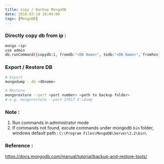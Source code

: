 ```yaml
---
title: Copy / Backup MongoDB
date: 2018-03-10 18:04:00
tags: [MongoDB]
---
```


### Directly copy db from ip :
```bash
mongo <ip>
use admin
db.runCommand({copydb:1, fromdb:"<DB Name>", todb:"<DB Name>", fromhost:"<DB HOST IP>"})
```

### Export / Restore DB
```bash
# Export
mongodump --db <dbname>

# Restore
mongorestore --port <port number> <path to backup folder>
# e.g. mongorestore --port 27017 X:\dump
```

### Note : 

1. Run commands in administrator mode
1. If commands not found, excute commands under mongodb `bin` folder, windows default path : `C:\Program Files\MongoDB\Server\3.2\bin\`


### Reference : 
https://docs.mongodb.com/manual/tutorial/backup-and-restore-tools/
